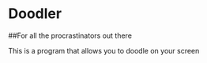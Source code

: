 # Doodler

##For all the procrastinators out there

This is a program that allows you to doodle on your screen
